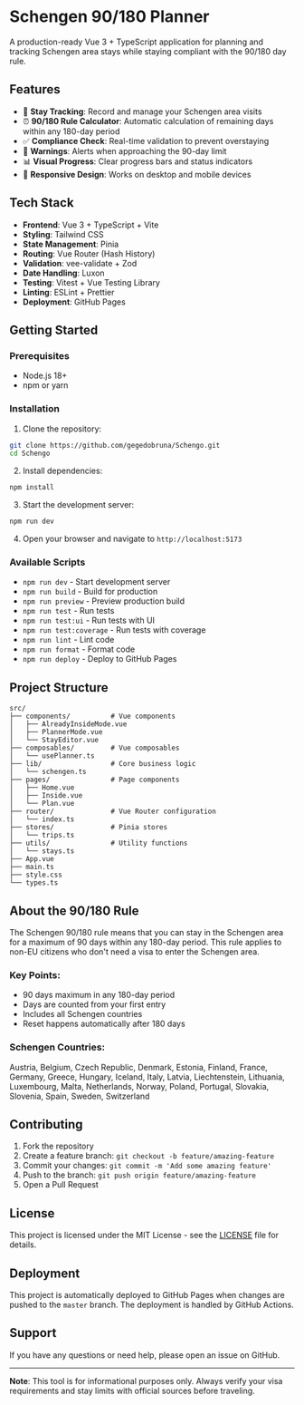 # Schengen 90/180 Planner

A production-ready Vue 3 + TypeScript application for planning and tracking Schengen area stays while staying compliant with the 90/180 day rule.

## Features

- 📅 **Stay Tracking**: Record and manage your Schengen area visits
- ⏰ **90/180 Rule Calculator**: Automatic calculation of remaining days within any 180-day period
- ✅ **Compliance Check**: Real-time validation to prevent overstaying
- 🚨 **Warnings**: Alerts when approaching the 90-day limit
- 📊 **Visual Progress**: Clear progress bars and status indicators
- 📱 **Responsive Design**: Works on desktop and mobile devices

## Tech Stack

- **Frontend**: Vue 3 + TypeScript + Vite
- **Styling**: Tailwind CSS
- **State Management**: Pinia
- **Routing**: Vue Router (Hash History)
- **Validation**: vee-validate + Zod
- **Date Handling**: Luxon
- **Testing**: Vitest + Vue Testing Library
- **Linting**: ESLint + Prettier
- **Deployment**: GitHub Pages

## Getting Started

### Prerequisites

- Node.js 18+ 
- npm or yarn

### Installation

1. Clone the repository:
```bash
git clone https://github.com/gegedobruna/Schengo.git
cd Schengo
```

2. Install dependencies:
```bash
npm install
```

3. Start the development server:
```bash
npm run dev
```

4. Open your browser and navigate to `http://localhost:5173`

### Available Scripts

- `npm run dev` - Start development server
- `npm run build` - Build for production
- `npm run preview` - Preview production build
- `npm run test` - Run tests
- `npm run test:ui` - Run tests with UI
- `npm run test:coverage` - Run tests with coverage
- `npm run lint` - Lint code
- `npm run format` - Format code
- `npm run deploy` - Deploy to GitHub Pages

## Project Structure

```
src/
├── components/          # Vue components
│   ├── AlreadyInsideMode.vue
│   ├── PlannerMode.vue
│   └── StayEditor.vue
├── composables/         # Vue composables
│   └── usePlanner.ts
├── lib/                 # Core business logic
│   └── schengen.ts
├── pages/               # Page components
│   ├── Home.vue
│   ├── Inside.vue
│   └── Plan.vue
├── router/              # Vue Router configuration
│   └── index.ts
├── stores/              # Pinia stores
│   └── trips.ts
├── utils/               # Utility functions
│   └── stays.ts
├── App.vue
├── main.ts
├── style.css
└── types.ts
```

## About the 90/180 Rule

The Schengen 90/180 rule means that you can stay in the Schengen area for a maximum of 90 days within any 180-day period. This rule applies to non-EU citizens who don't need a visa to enter the Schengen area.

### Key Points:
- 90 days maximum in any 180-day period
- Days are counted from your first entry
- Includes all Schengen countries
- Reset happens automatically after 180 days

### Schengen Countries:
Austria, Belgium, Czech Republic, Denmark, Estonia, Finland, France, Germany, Greece, Hungary, Iceland, Italy, Latvia, Liechtenstein, Lithuania, Luxembourg, Malta, Netherlands, Norway, Poland, Portugal, Slovakia, Slovenia, Spain, Sweden, Switzerland

## Contributing

1. Fork the repository
2. Create a feature branch: `git checkout -b feature/amazing-feature`
3. Commit your changes: `git commit -m 'Add some amazing feature'`
4. Push to the branch: `git push origin feature/amazing-feature`
5. Open a Pull Request

## License

This project is licensed under the MIT License - see the [LICENSE](LICENSE) file for details.

## Deployment

This project is automatically deployed to GitHub Pages when changes are pushed to the `master` branch. The deployment is handled by GitHub Actions.

## Support

If you have any questions or need help, please open an issue on GitHub.

---

**Note**: This tool is for informational purposes only. Always verify your visa requirements and stay limits with official sources before traveling.
